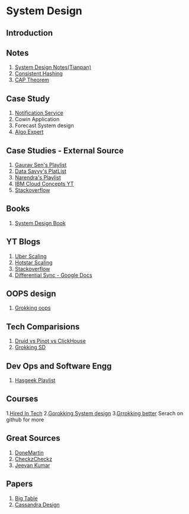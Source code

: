 # System Design

## Introduction

## Notes
1. [System Design Notes(Tianpan)](https://tianpan.co/notes/121-designing-facebook-photo-storage)
2. [Consistent Hashing](https://www.toptal.com/big-data/consistent-hashing)
3. [CAP Theorem](https://www.ibm.com/in-en/cloud/learn/cap-theorem)

## Case Study
1. [Notification Service](https://github.com/harjeet88/System_Design/wiki/Notification-Service)
2. Cowin Application
3. Forecast System design
4. [Algo Expert](https://github.com/kokadva/algoexpert-system-design-practice)

## Case Studies - External Source
1. [Gaurav Sen's Playlist](https://www.youtube.com/playlist?list=PLMCXHnjXnTnvo6alSjVkgxV-VH6EPyvoX)
2. [Data Savvy's PlatList](https://www.youtube.com/playlist?list=PL9sbKmQTkW07EzCVhfZ1h1V1TCW0aKK6k)
3. [Narendra's Playlist](https://www.youtube.com/c/TechDummiesNarendraL/playlists)
4. [IBM Cloud Concepts YT](https://www.youtube.com/playlist?list=PLOspHqNVtKAC-_ZAGresP-i0okHe5FjcJ)
5. [Stackoverflow](https://www.youtube.com/watch?v=t6kM2EM6so4)

## Books
1. [System Design Book](https://liuzhenglaichn.gitbook.io/system-design/)

## YT Blogs
1. [Uber Scaling](https://www.youtube.com/watch?v=DY2AR8Wzg3Y)
2. [Hotstar Scaling](https://www.youtube.com/watch?v=QjvyiyH4rr0)
3. [Stackoverflow](https://www.youtube.com/watch?v=t6kM2EM6so4)
4. [Differential Sync - Google Docs](https://www.youtube.com/watch?v=S2Hp_1jqpY8)

## OOPS design
1. [Grokking oops](https://github.com/tssovi/grokking-the-object-oriented-design-interview)


## Tech Comparisions
1. [Druid vs Pinot vs ClickHouse](https://leventov.medium.com/comparison-of-the-open-source-olap-systems-for-big-data-clickhouse-druid-and-pinot-8e042a5ed1c7)
2. [Grokking SD](https://github.com/ema2159/Grokking-System-Design-Interview-Quizzes)

## Dev Ops and Software Engg
1. [Hasgeek Playlist](https://www.youtube.com/watch?v=4ax4DynpqAY&list=PL279M8GbNsetn_RfHPfazEZGK4TZ8Vdch)

## Courses
1.[Hired In Tech](https://www.hiredintech.com/system-design/the-system-design-process/)
2.[Gorokking System design](https://github.com/imujjwalanand/Grokking-the-System-Design)
3.[Grrokking better](https://github.com/hadkins1/Grokking-the-System-Design)
Serach on github for more

## Great Sources
1. [DoneMartin](https://github.com/donnemartin/system-design-primer)
2. [CheckzCheckz](https://github.com/checkcheckzz/system-design-interview)
3. [Jeevan Kumar](https://github.com/Jeevan-kumar-Raj/Grokking-System-Design)


## Papers
1. [Big Table](https://www.read.seas.harvard.edu/~kohler/class/cs239-w08/chang06bigtable.pdf)
2. [Cassandra Design](https://www.cs.cornell.edu/projects/ladis2009/papers/lakshman-ladis2009.pdf)
